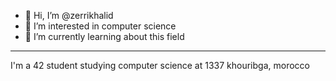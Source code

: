 - 👋 Hi, I’m @zerrikhalid
- 👀 I’m interested in computer science
- 🌱 I’m currently learning about this field

<!---
zerrikhalid/zerrikhalid is a ✨ special ✨ repository because its `README.md` (this file) appears on your GitHub profile.
You can click the Preview link to take a look at your changes.
--->
_____________________________________________________________________________________________________________________________________________________________________

I'm a 42 student studying computer science at 1337 khouribga, morocco
